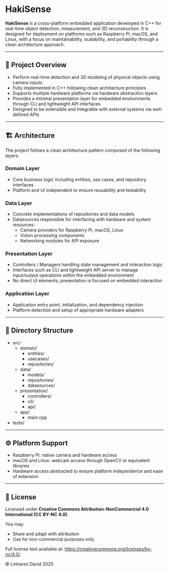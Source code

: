 # HakiSense

**HakiSense** is a cross-platform embedded application developed in C++ for real-time object detection, measurement, and 3D reconstruction. It is designed for deployment on platforms such as Raspberry Pi, macOS, and Linux, with a focus on maintainability, scalability, and portability through a clean architecture approach.

---

## 🚀 Project Overview

- Perform real-time detection and 3D modeling of physical objects using camera inputs
- Fully implemented in C++ following clean architecture principles
- Supports multiple hardware platforms via hardware abstraction layers
- Provides a minimal presentation layer for embedded environments through CLI and lightweight API interfaces
- Designed to be extensible and integrable with external systems via well-defined APIs

---

## 🏗 Architecture

The project follows a clean architecture pattern composed of the following layers:

### Domain Layer

- Core business logic including entities, use cases, and repository interfaces
- Platform and UI independent to ensure reusability and testability

### Data Layer

- Concrete implementations of repositories and data models
- Datasources responsible for interfacing with hardware and system resources:
  - Camera providers for Raspberry Pi, macOS, Linux
  - Vision processing components
  - Networking modules for API exposure

### Presentation Layer

- Controllers / Managers handling state management and interaction logic
- Interfaces such as CLI and lightweight API server to manage input/output operations within the embedded environment
- No direct UI elements; presentation is focused on embedded interaction

### Application Layer

- Application entry point, initialization, and dependency injection
- Platform detection and setup of appropriate hardware adapters

---

## 📁 Directory Structure

- src/
  - domain/
    - entities/
    - usecases/
    - repositories/
  - data/
    - models/
    - repositories/
    - datasources/
  - presentation/
    - controllers/
    - cli/
    - api/
  - app/
    - main.cpp
- tests/

---

## ⚙️ Platform Support

- Raspberry Pi: native camera and hardware access
- macOS and Linux: webcam access through OpenCV or equivalent libraries
- Hardware access abstracted to ensure platform independence and ease of extension

---

## 📄 License

Licensed under **Creative Commons Attribution-NonCommercial 4.0 International (CC BY-NC 4.0)**.

You may:

- Share and adapt with attribution
- Use for non-commercial purposes only

Full license text available at: <https://creativecommons.org/licenses/by-nc/4.0/>

© Linhares David 2025
